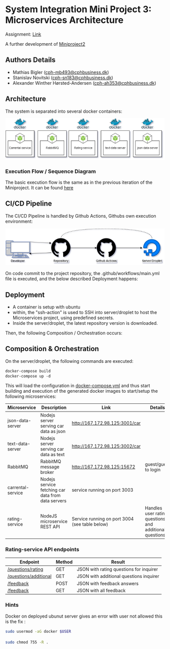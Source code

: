 # System Integration Mini Project 3: Microservices Architecture

Assignment: [Link](https://github.com/datsoftlyngby/soft2019fall-si/blob/master/docs/Sessions/Week47/Assignment.md)

A further development of [Miniproject2](https://github.com/PBA-SOFT-System-Integration-Homework/Miniproject2)

## Authors Details

- Mathias Bigler (cph-mb493@cphbusiness.dk)
- Stanislav Novitski (cph-sn183@cphbusiness.dk)
- Alexander Winther Hørsted-Andersen (cph-ah353@cphbusiness.dk)

## Architecture

The system is separated into several docker containers:

![Architecture image](assets/microservices.png)

### Execution Flow / Sequence Diagram
The basic execution flow is the same as in the previous iteration of the Miniproject. It can be found [here](https://github.com/PBA-SOFT-System-Integration-Homework/Miniproject2/blob/master/assets/Miniproject2.png)


## CI/CD Pipeline

The CI/CD Pipeline is handled by Github Actions, Githubs own execution environment: 

![ci/cd pipeline image](assets/cicd.png)

On code commit to the project repository, the .github/workflows/main.yml file is executed, and the below described Deployment happens:

## Deployment

- A container is setup with ubuntu
- within, the "ssh-action" is used to SSH into server/droplet to host the Microservices project, using predefined secrets.
- Inside the server/droplet, the latest repository version is downloaded.

Then, the following Composition / Orchestration occurs:


## Composition & Orchestration

On the server/droplet, the following commands are executed:


```
docker-compose build
docker-compose up -d
``` 

This will load the configuration in [docker-compose.yml](docker-compose.yml) and thus start building and execution of the generated docker images to start/setup the following microservices:

Microservice     | Description                            | Link                        | Details
---------------- | -------------------------------------- | --------------------------- | --------------------
json-data-server | Nodejs server serving car data as json | <http://167.172.98.125:3001/car> |
text-data-server | Nodejs server serving car data as text | <http://167.172.98.125:3002/car> |
RabbitMQ         | RabbitMQ message broker                | <http://167.172.98.125:15672>    | guest/guest to login
carrental-service | Nodejs service fetching car data from data servers| service running on port 3003 |
rating-service | NodeJS microservice REST API | Service running on port 3004 (see table below)| Handles user rating questions and additional questions


### Rating-service API endpoints


Endpoint | Method | Result
---------|---------|--------
[/questions/rating](http://167.172.98.125:3004/questions/rating) | GET | JSON with rating questions for inquirer
[/questions/additional](http://167.172.98.125:3004/questions/additional)| GET | JSON with additional questions inquirer
[/feedback](http://167.172.98.125:3004/feedback) | POST | JSON with feedback answers
[/feedback](http://167.172.98.125:3004/feedback) | GET | JSON with all feedback

### Hints
Docker on deployed ubunut server gives an error with user not allowed this is the fix :
```sh 
sudo usermod -aG docker $USER

sudo chmod 755 -R .
```
